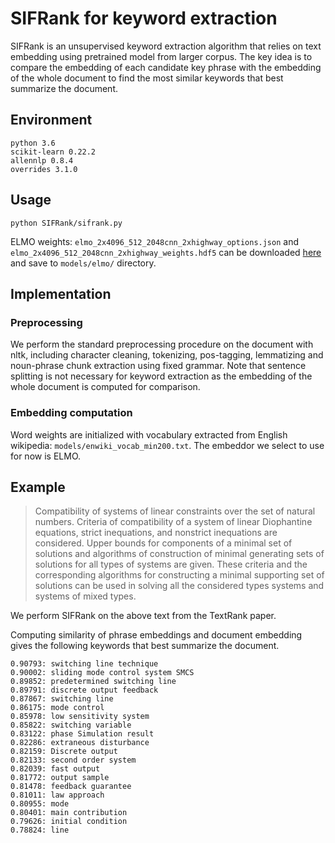 # SIFRank for keyword extraction

SIFRank is an unsupervised keyword extraction algorithm that relies on text embedding using pretrained model from larger corpus. The key idea is to compare the embedding of each candidate key phrase with the embedding of the whole document to find the most similar keywords that best summarize the document. 

## Environment
```
python 3.6
scikit-learn 0.22.2
allennlp 0.8.4
overrides 3.1.0
```


## Usage

```
python SIFRank/sifrank.py
```

ELMO weights: ```elmo_2x4096_512_2048cnn_2xhighway_options.json``` and ```elmo_2x4096_512_2048cnn_2xhighway_weights.hdf5``` can be downloaded [here](https://allenai.org/allennlp/software/elmo) and save to ```models/elmo/``` directory.

## Implementation

### Preprocessing
We perform the standard preprocessing procedure on the document with nltk, including character cleaning, tokenizing, pos-tagging, lemmatizing and noun-phrase chunk extraction using fixed grammar. Note that sentence splitting is not necessary for keyword extraction as the embedding of the whole document is computed for comparison.

### Embedding computation
Word weights are initialized with vocabulary extracted from English wikipedia: ```models/enwiki_vocab_min200.txt```.
The embeddor we select to use for now is ELMO. 

<!-- ### Graph construction
We used the networkx package for graph operations. Each token that pass the POS-tag filter is added to the graph as a node. For each token within a window size range of a given token in the same sentence, an edge is added with initial weight 1, or incremented by 1 for existing edge between the two corresponding nodes. 

### PageRank
Given a weighted undirected graph, we perform the PageRank algorithm by considering two directed edges with same weight for each undirected edge. The modified PageRank algorithm, taking weights into account, computes a score for each keyword node with the following formula. 

$WS(V_i) = (1 - d) + d \times \sum_{V_j \in In(V_i)} \frac{w_{ji}}{\sum_{V_k \in Out(V_j)} w_{jk}} WS(V_j)$

where $In(V)$ is the set of vertices that points to vertex $V$ and $Out(V)$ the vertices that $V$ points to. The damping factor $d$, between $0$ and $1$, denotes the probability of jumping to another vertex in the original PageRank algorithm of the web-surfing context. Convergence is achieved when the score update for any node from the previous iteration is smaller than a threshold. The top-T (usually one-third of all nodes) keywords are considered candiates for the post-processing phase.


### Post-processing
From single keywords to meaningful key phrases, TextRank proposed to aggregrate adjacent keywords into phrases. In the implementation we greedily select adjacent candiate keywords and sum their scores. 


One limitation we noticed is that the default algorithm could not extract meaningful entity names (e.g. lyrics of *shape of you* from the dataset) by greedily combining adjacent keywords. We referred to the implementation of pytextrank and used its modified post-processing technique by evaluating ranks for meaningful entities extracted in the early preprocessing step. -->

## Example

> Compatibility of systems of linear constraints over the set of natural numbers. Criteria of compatibility of a system of linear Diophantine equations, strict inequations, and nonstrict inequations are considered. Upper bounds for components of a minimal set of solutions and algorithms of construction of minimal generating sets of solutions for all types of systems are given. These criteria and the corresponding algorithms for constructing a minimal supporting set of solutions can be used in solving all the considered types systems and systems of mixed types.

We perform SIFRank on the above text from the TextRank paper. 

<!-- Preprocessing gives the following tagged tokens and noun-phrases:
```
Compatibility\NN of\IN systems\NNS of\IN linear\JJ constraints\NNS over\IN the\DT set\NN of\IN natural\JJ numbers\NNS
Criteria\NNS of\IN compatibility\NN of\IN a\DT system\NN of\IN linear\JJ Diophantine\NNP equations\NNS ,\, strict\JJ inequations\NNS ,\, and\CC nonstrict\JJ inequations\NNS are\VBP considered\VBN
Upper\NNP bounds\VBZ for\IN components\NNS of\IN a\DT minimal\JJ set\NN of\IN solutions\NNS and\CC algorithms\NN of\IN construction\NN of\IN minimal\JJ generating\VBG sets\NNS of\IN solutions\NNS for\IN all\DT types\NNS of\IN systems\NNS are\VBP given\VBN
These\DT criteria\NNS and\CC the\DT corresponding\JJ algorithms\NN for\IN constructing\VBG a\DT minimal\JJ supporting\NN set\NN of\IN solutions\NNS can\MD be\VB used\VBN in\IN solving\VBG all\PDT the\DT considered\VBN types\NNS systems\NNS and\CC systems\NNS of\IN mixed\JJ types\NNS .\.
``` -->

Computing similarity of phrase embeddings and document embedding gives the following keywords that best summarize the document.

```
0.90793: switching line technique
0.90002: sliding mode control system SMCS
0.89852: predetermined switching line
0.89791: discrete output feedback
0.87867: switching line
0.86175: mode control
0.85978: low sensitivity system
0.85822: switching variable
0.83122: phase Simulation result
0.82286: extraneous disturbance
0.82159: Discrete output
0.82133: second order system
0.82039: fast output
0.81772: output sample
0.81478: feedback guarantee
0.81011: law approach
0.80955: mode
0.80401: main contribution
0.79626: initial condition
0.78824: line
```